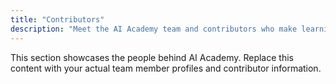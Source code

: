 ```yaml
---
title: "Contributors"
description: "Meet the AI Academy team and contributors who make learning AI accessible for everyone."
---
```


This section showcases the people behind AI Academy. Replace this content with your actual team member profiles and contributor information.